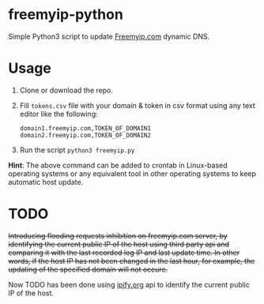 # freemyip-python
Simple Python3 script to update [Freemyip.com](https://freemyip.com) dynamic DNS.

# Usage
 1. Clone or download the repo.
 2. Fill `tokens.csv` file with your domain & token in csv format using any text editor like the following:
 
       ```
       domain1.freemyip.com,TOKEN_OF_DOMAIN1
       domain2.freemyip.com,TOKEN_OF_DOMAIN2
       ```
 3. Run the script `python3 freemyip.py`
 
 **Hint**: The above command can be added to crontab in Linux-based operating systems or any equivalent tool in other operating systems to keep automatic host update.

 # TODO
 ~~Introducing flooding requests inhibition on freemyip.com server, by identifying the current public IP of the host using third party api and comparing it with the last recorded log IP and last update time. In other words, if the host IP has not been changed in the last hour, for example, the updating of the specified domain will not occure.~~

 Now TODO has been done using [ipify.org](https://www.ipify.org) api to identify the current public IP of the host.
